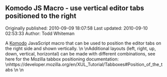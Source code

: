 ## Komodo JS Macro - use vertical editor tabs positioned to the right 
Originally published: 2010-09-09 18:07:58 
Last updated: 2010-09-10 02:53:33 
Author: Todd Whiteman 
 
A [Komodo](http://www.activestate.com/komodo-ide) JavaScript macro that can be used to position the editor tabs on the right side and shown vertically.\n\nAdditional layouts (left, right, up, down, vertical, horizontal) can be made with different combinations, see here for the Mozilla tabbox positioning documentation:\nhttps://developer.mozilla.org/en/XUL_Tutorial/Tabboxes#Position_of_the_tabs\n\n